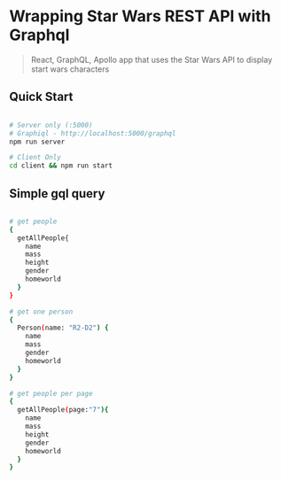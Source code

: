 # Wrapping Star Wars REST API with Graphql

> React, GraphQL, Apollo app that uses the Star Wars API to display start wars characters

## Quick Start

```bash

# Server only (:5000)
# Graphiql - http://localhost:5000/graphql
npm run server

# Client Only
cd client && npm run start


```

## Simple gql query

```bash

# get people 
{
  getAllPeople{
    name
    mass
    height
    gender
    homeworld 
  }
}

# get one person
{
  Person(name: "R2-D2") {
    name
    mass
    gender
    homeworld
  }
}

# get people per page
{
  getAllPeople(page:"7"){
    name
    mass
    height
    gender
    homeworld 
  }
}





```

